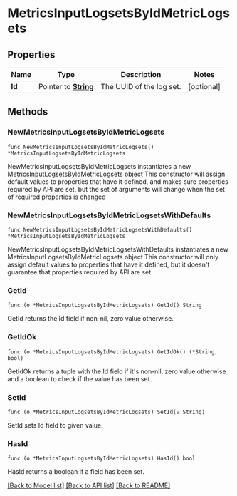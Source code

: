 # MetricsInputLogsetsByIdMetricLogsets

## Properties

Name | Type | Description | Notes
------------ | ------------- | ------------- | -------------
**Id** | Pointer to [**String**](String.md) | The UUID of the log set. | [optional] 

## Methods

### NewMetricsInputLogsetsByIdMetricLogsets

`func NewMetricsInputLogsetsByIdMetricLogsets() *MetricsInputLogsetsByIdMetricLogsets`

NewMetricsInputLogsetsByIdMetricLogsets instantiates a new MetricsInputLogsetsByIdMetricLogsets object
This constructor will assign default values to properties that have it defined,
and makes sure properties required by API are set, but the set of arguments
will change when the set of required properties is changed

### NewMetricsInputLogsetsByIdMetricLogsetsWithDefaults

`func NewMetricsInputLogsetsByIdMetricLogsetsWithDefaults() *MetricsInputLogsetsByIdMetricLogsets`

NewMetricsInputLogsetsByIdMetricLogsetsWithDefaults instantiates a new MetricsInputLogsetsByIdMetricLogsets object
This constructor will only assign default values to properties that have it defined,
but it doesn't guarantee that properties required by API are set

### GetId

`func (o *MetricsInputLogsetsByIdMetricLogsets) GetId() String`

GetId returns the Id field if non-nil, zero value otherwise.

### GetIdOk

`func (o *MetricsInputLogsetsByIdMetricLogsets) GetIdOk() (*String, bool)`

GetIdOk returns a tuple with the Id field if it's non-nil, zero value otherwise
and a boolean to check if the value has been set.

### SetId

`func (o *MetricsInputLogsetsByIdMetricLogsets) SetId(v String)`

SetId sets Id field to given value.

### HasId

`func (o *MetricsInputLogsetsByIdMetricLogsets) HasId() bool`

HasId returns a boolean if a field has been set.


[[Back to Model list]](../README.md#documentation-for-models) [[Back to API list]](../README.md#documentation-for-api-endpoints) [[Back to README]](../README.md)



